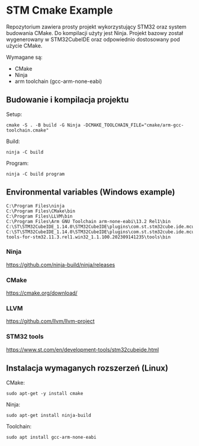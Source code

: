 # STM Cmake Example

Repozytorium zawiera prosty projekt wykorzystujący STM32 oraz system budowania CMake. Do kompilacji użyty jest Ninja. Projekt bazowy został wygenerowany w STM32CubeIDE oraz odpowiednio dostosowany pod użycie CMake.

Wymagane są:

- CMake
- Ninja
- arm toolchain (gcc-arm-none-eabi)

## Budowanie i kompilacja projektu

Setup:

```shell
cmake -S . -B build -G Ninja -DCMAKE_TOOLCHAIN_FILE="cmake/arm-gcc-toolchain.cmake"
```

Build:

```shell
ninja -C build
```

Program:

```shell
ninja -C build program
```

## Environmental variables (Windows example)

```text
C:\Program Files\ninja
C:\Program Files\CMake\bin
C:\Program Files\LLVM\bin
C:\Program Files\Arm GNU Toolchain arm-none-eabi\13.2 Rel1\bin
C:\ST\STM32CubeIDE_1.14.0\STM32CubeIDE\plugins\com.st.stm32cube.ide.mcu.externaltools.cubeprogrammer.win32_2.1.100.202311100844\tools\bin
C:\ST\STM32CubeIDE_1.14.0\STM32CubeIDE\plugins\com.st.stm32cube.ide.mcu.externaltools.gnu-tools-for-stm32.11.3.rel1.win32_1.1.100.202309141235\tools\bin
```

### Ninja

<https://github.com/ninja-build/ninja/releases>

### CMake

<https://cmake.org/download/>

### LLVM

<https://github.com/llvm/llvm-project>

### STM32 tools

<https://www.st.com/en/development-tools/stm32cubeide.html>

## Instalacja wymaganych rozszerzeń (Linux)

CMake:

```shell
sudo apt-get -y install cmake
```

Ninja:

```shell
sudo apt-get install ninja-build
```

Toolchain:

```shell
sudo apt install gcc-arm-none-eabi
```
